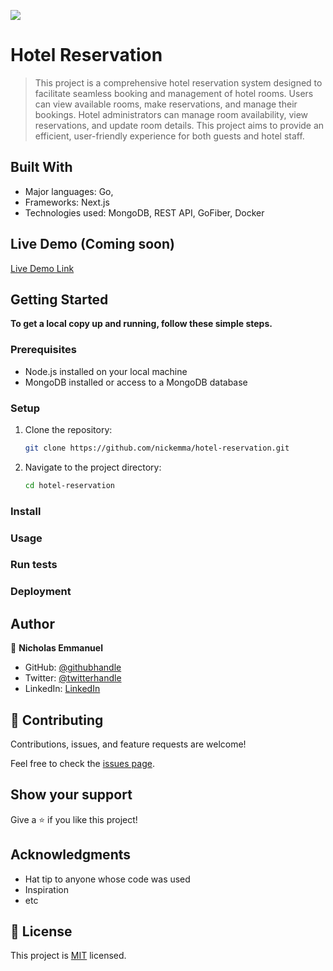 ![](https://img.shields.io/badge/Microverse-blueviolet)

# Hotel Reservation

> This project is a comprehensive hotel reservation system designed to facilitate seamless booking and management of hotel rooms. Users can view available rooms, make reservations, and manage their bookings. Hotel administrators can manage room availability, view reservations, and update room details. This project aims to provide an efficient, user-friendly experience for both guests and hotel staff.

## Built With

- Major languages: Go,
- Frameworks: Next.js
- Technologies used: MongoDB, REST API, GoFiber, Docker

## Live Demo (Coming soon)

[Live Demo Link](https://livedemo.com)

## Getting Started

**To get a local copy up and running, follow these simple steps.**

### Prerequisites

- Node.js installed on your local machine
- MongoDB installed or access to a MongoDB database

### Setup

1. Clone the repository:

   ```sh
   git clone https://github.com/nickemma/hotel-reservation.git

   ```

2. Navigate to the project directory:
   ```sh
   cd hotel-reservation
   ```

### Install

### Usage

### Run tests

### Deployment

## Author

👤 **Nicholas Emmanuel**

- GitHub: [@githubhandle](https://github.com/nickemma)
- Twitter: [@twitterhandle](https://twitter.com/techieEmma)
- LinkedIn: [LinkedIn](https://linkedin.com/in/techieemma)

## 🤝 Contributing

Contributions, issues, and feature requests are welcome!

Feel free to check the [issues page](../../issues/).

## Show your support

Give a ⭐️ if you like this project!

## Acknowledgments

- Hat tip to anyone whose code was used
- Inspiration
- etc

## 📝 License

This project is [MIT](./MIT.md) licensed.
